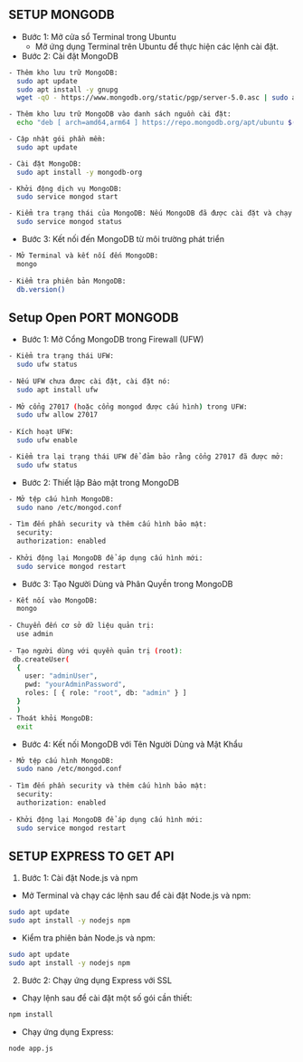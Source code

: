 ## SETUP MONGODB
- Bước 1: Mở cửa sổ Terminal trong Ubuntu
  - Mở ứng dụng Terminal trên Ubuntu để thực hiện các lệnh cài đặt.
- Bước 2: Cài đặt MongoDB

```bash
- Thêm kho lưu trữ MongoDB:
  sudo apt update
  sudo apt install -y gnupg
  wget -qO - https://www.mongodb.org/static/pgp/server-5.0.asc | sudo apt-key add -

- Thêm kho lưu trữ MongoDB vào danh sách nguồn cài đặt:
  echo "deb [ arch=amd64,arm64 ] https://repo.mongodb.org/apt/ubuntu $(lsb_release -cs)/mongodb-org/5.0 multiverse" | sudo tee /etc/apt/sources.list.d/mongodb-org-5.0.list

- Cập nhật gói phần mềm:
  sudo apt update

- Cài đặt MongoDB:
  sudo apt install -y mongodb-org

- Khởi động dịch vụ MongoDB:
  sudo service mongod start

- Kiểm tra trạng thái của MongoDB: Nếu MongoDB đã được cài đặt và chạy đúng, bạn sẽ thấy thông báo "active (running)" trong kết quả của lệnh trạng thái.
  sudo service mongod status

```
- Bước 3: Kết nối đến MongoDB từ môi trường phát triển
```bash
- Mở Terminal và kết nối đến MongoDB:
  mongo
  
- Kiểm tra phiên bản MongoDB:
  db.version()
```
## Setup Open PORT MONGODB
- Bước 1: Mở Cổng MongoDB trong Firewall (UFW)
```bash
- Kiểm tra trạng thái UFW:
  sudo ufw status
  
- Nếu UFW chưa được cài đặt, cài đặt nó:
  sudo apt install ufw
  
- Mở cổng 27017 (hoặc cổng mongod được cấu hình) trong UFW:
  sudo ufw allow 27017
  
- Kích hoạt UFW:
  sudo ufw enable

- Kiểm tra lại trạng thái UFW để đảm bảo rằng cổng 27017 đã được mở:
  sudo ufw status
```
- Bước 2: Thiết lập Bảo mật trong MongoDB
```bash
- Mở tệp cấu hình MongoDB:
  sudo nano /etc/mongod.conf
  
- Tìm đến phần security và thêm cấu hình bảo mật:
  security:
  authorization: enabled
  
- Khởi động lại MongoDB để áp dụng cấu hình mới:
  sudo service mongod restart
```
- Bước 3: Tạo Người Dùng và Phân Quyền trong MongoDB
```bash
- Kết nối vào MongoDB:
  mongo
  
- Chuyển đến cơ sở dữ liệu quản trị:
  use admin
  
- Tạo người dùng với quyền quản trị (root):
 db.createUser(
  {
    user: "adminUser",
    pwd: "yourAdminPassword",
    roles: [ { role: "root", db: "admin" } ]
  }
  )
- Thoát khỏi MongoDB:
  exit
```
- Bước 4: Kết nối MongoDB với Tên Người Dùng và Mật Khẩu
```bash
- Mở tệp cấu hình MongoDB:
  sudo nano /etc/mongod.conf
  
- Tìm đến phần security và thêm cấu hình bảo mật:
  security:
  authorization: enabled
  
- Khởi động lại MongoDB để áp dụng cấu hình mới:
  sudo service mongod restart
```
## SETUP EXPRESS TO GET API
1. Bước 1: Cài đặt Node.js và npm
- Mở Terminal và chạy các lệnh sau để cài đặt Node.js và npm:
```bash
sudo apt update
sudo apt install -y nodejs npm
```
- Kiểm tra phiên bản Node.js và npm:
```bash
sudo apt update
sudo apt install -y nodejs npm
```
2. Bước 2: Chạy ứng dụng Express với SSL
- Chạy lệnh sau để cài đặt một số gói cần thiết:
```bash
npm install
```
- Chạy ứng dụng Express:
```bash
node app.js
```
